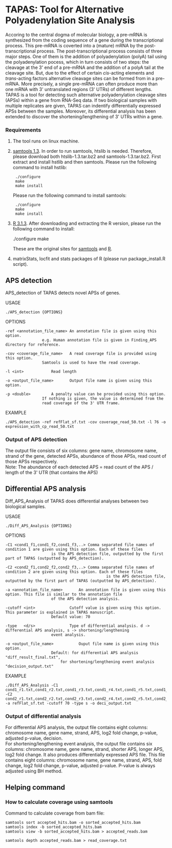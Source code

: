 # TAPAS: Tool for Alternative Polyadenylation Site Analysis

Accoring to the central dogma of molecular biology, a pre-mRNA is synthesized from the coding sequence of a gene during the transcriptional process. This pre-mRNA is coverted into a (mature) mRNA by the post-transcriptional process. The post-transcriptional process consists of three major steps. One of them is the addition of polyadenylation (polyA) tail using the polyadenylation pocess, which in turn consists of two steps: the cleavage at the 3' end of a pre-mRNA and the addition of a polyA tail at the cleavage site. But, due to the effect of certain *cis*-acting elements and *trans*-acting factors alternative cleavage sites can be formed from in a pre-mRNA. More precisely, a single pre-mRNA can often produce more than one mRNA with 3' untranslated regions (3' UTRs) of different lengths. TAPAS is a tool for detecting such alternative polyadenylation cleavage sites (APSs) within a gene from RNA-Seq data. If two biological samples with multiple replicates are given, TAPAS can indentify differentially expressed APSs between the samples. Moreover, its differential analysis has been extended to discover the shortening/lengthening of 3' UTRs within a gene.


### Requirements
1. The tool runs on linux machine.
2. [samtools 1.3](https://sourceforge.net/projects/samtools/files/samtools/1.3/). In order to run samtools, htslib is needed.
   Therefore, please download both htslib-1.3.tar.bz2 and samtools-1.3.tar.bz2. First extract and install hstlib and then 
   samtools. Please run the following command to install hstlib:
		
		./configure
		make
		make install

   Please run the following command to install samtools:
	
		./configure
		make
		make install
 
3. [R 3.1.3](https://cran.r-project.org/src/base/R-3/R-3.1.3.tar.gz). After downloading and extracting the R version, please
   run the following command to install:

	./configure
	make

   These are the original sites for [samtools](http://samtools.sourceforge.net/) and [R](https://cran.r-project.org/).
4. matrixStats, locfit and stats packages of R (please run package_install.R script). 

## APS detection
APS_detection of TAPAS detects novel APSs of genes.

USAGE

	./APS_detection {OPTIONS}

OPTIONS

	-ref <annotation_file_name>	An annotation file is given using this option. 
					e.g. Human annotation file is given in Finding_APS directory for reference.

	-cov <coverage_file_name>	A read coverage file is provided using this option.
					Samtools is used to have the read coverage.

	-l <int>			Read length

	-o <output_file_name>		Output file name is given using this option.

	-p <double>			A penalty value can be provided using this option.
					If nothing is given, the value is determined from the 
					read coverage of the 3' UTR frame.

EXAMPLE

	./APS_detection -ref refFlat_sf.txt -cov coverage_read_50.txt -l 76 -o expression_with_cp_read_50.txt


### Output of APS detection
The output file consists of six columns: gene name, chromosome name, strand of the gene, detected APSs, abundance of those APSs, read count of those APSs respectively. <br />
Note: The abundance of each detected APS = read count of the APS / length of the 3' UTR (that contains the APS)  

	
## Differential APS analysis
Diff_APS_Analysis of TAPAS does differential analyses between two biological samples.

USAGE

	./Diff_APS_Analysis {OPTIONS}

OPTIONS

	-C1 <cond1_f1,cond1_f2,cond1_f3,..>	Comma separated file names of condition 1 are given using this option. Each of these files
						is the APS detection file, outputted by the first part of TAPAS (outputted by APS_detection).
	
	-C2 <cond2_f1,cond2_f2,cond2_f3,..>	Comma separated file names of condition 2 are given using this option. Each of these files 
                                                is the APS detection file, outputted by the first part of TAPAS (outputted by APS_detection).

	-a <annotation_file_name>		An annotation file is given using this option. This file is similar to the annotation file
						of the APS detection analysis.

	-cutoff	<int>				Cutoff value is given using this option. This parameter is explained in TAPAS manuscript.
						Default value: 70

	-type	<d/s>				Type of differential analysis. d -> differential APS analysis, s -> shortening/lengthening
						event analysis.

	-o <output_file_name>			Ouput file name is given using this option. 
						Default: for differential APS analysis "diff_result_final.txt", 
							for shortening/lengthening event analysis "decision_output.txt"

EXAMPLE

	./Diff_APS_Analysis -C1 cond1_r1.txt,cond1_r2.txt,cond1_r3.txt,cond1_r4.txt,cond1_r5.txt,cond1_r6.txt -C2 cond2_r1.txt,cond2_r2.txt,cond2_r3.txt,cond2_r4.txt,cond2_r5.txt,cond2_r6.txt -a refFlat_sf.txt -cutoff 70 -type s -o deci_output.txt
					

### Output of differential analysis
For differential APS analysis, the output file contains eight columns: chromosome name, gene name, strand, APS, log2 fold change, p-value, adjusted p-value, decision. <br />
For shortening/lengthening event analysis, the output file contains six columns: chromosome name, gene name, strand, shorter APS, longer APS, log2 fold change. It also produces
differentially expressed APS file. This file contains eight columns: chromosome name, gene name, strand, APS, fold change, log2 fold change, p-value, adjusted p-value.
P-value is always adjusted using BH method.


## Helping command

### How to calculate coverage using samtools

Command to calculate coverage from bam file:

	samtools sort accepted_hits.bam -o sorted_accepted_hits.bam
	samtools index -b sorted_accepted_hits.bam
	samtools view -b sorted_accepted_hits.bam > accepted_reads.bam

	samtools depth accepted_reads.bam > read_coverage.txt
